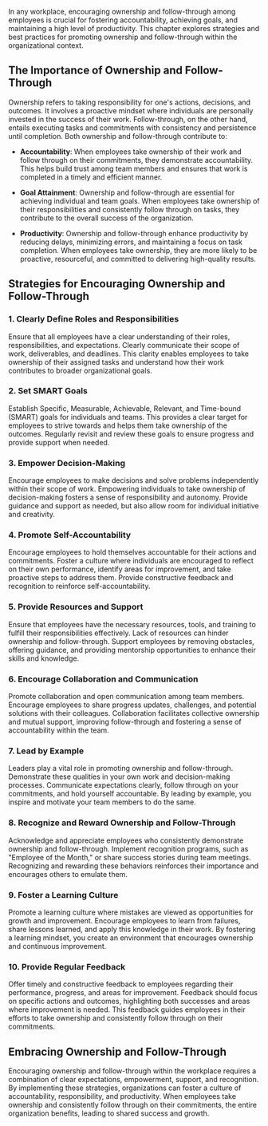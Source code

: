 
In any workplace, encouraging ownership and follow-through among employees is crucial for fostering accountability, achieving goals, and maintaining a high level of productivity. This chapter explores strategies and best practices for promoting ownership and follow-through within the organizational context.

The Importance of Ownership and Follow-Through
----------------------------------------------

Ownership refers to taking responsibility for one's actions, decisions, and outcomes. It involves a proactive mindset where individuals are personally invested in the success of their work. Follow-through, on the other hand, entails executing tasks and commitments with consistency and persistence until completion. Both ownership and follow-through contribute to:

* **Accountability**: When employees take ownership of their work and follow through on their commitments, they demonstrate accountability. This helps build trust among team members and ensures that work is completed in a timely and efficient manner.

* **Goal Attainment**: Ownership and follow-through are essential for achieving individual and team goals. When employees take ownership of their responsibilities and consistently follow through on tasks, they contribute to the overall success of the organization.

* **Productivity**: Ownership and follow-through enhance productivity by reducing delays, minimizing errors, and maintaining a focus on task completion. When employees take ownership, they are more likely to be proactive, resourceful, and committed to delivering high-quality results.

Strategies for Encouraging Ownership and Follow-Through
-------------------------------------------------------

### 1. Clearly Define Roles and Responsibilities

Ensure that all employees have a clear understanding of their roles, responsibilities, and expectations. Clearly communicate their scope of work, deliverables, and deadlines. This clarity enables employees to take ownership of their assigned tasks and understand how their work contributes to broader organizational goals.

### 2. Set SMART Goals

Establish Specific, Measurable, Achievable, Relevant, and Time-bound (SMART) goals for individuals and teams. This provides a clear target for employees to strive towards and helps them take ownership of the outcomes. Regularly revisit and review these goals to ensure progress and provide support when needed.

### 3. Empower Decision-Making

Encourage employees to make decisions and solve problems independently within their scope of work. Empowering individuals to take ownership of decision-making fosters a sense of responsibility and autonomy. Provide guidance and support as needed, but also allow room for individual initiative and creativity.

### 4. Promote Self-Accountability

Encourage employees to hold themselves accountable for their actions and commitments. Foster a culture where individuals are encouraged to reflect on their own performance, identify areas for improvement, and take proactive steps to address them. Provide constructive feedback and recognition to reinforce self-accountability.

### 5. Provide Resources and Support

Ensure that employees have the necessary resources, tools, and training to fulfill their responsibilities effectively. Lack of resources can hinder ownership and follow-through. Support employees by removing obstacles, offering guidance, and providing mentorship opportunities to enhance their skills and knowledge.

### 6. Encourage Collaboration and Communication

Promote collaboration and open communication among team members. Encourage employees to share progress updates, challenges, and potential solutions with their colleagues. Collaboration facilitates collective ownership and mutual support, improving follow-through and fostering a sense of accountability within the team.

### 7. Lead by Example

Leaders play a vital role in promoting ownership and follow-through. Demonstrate these qualities in your own work and decision-making processes. Communicate expectations clearly, follow through on your commitments, and hold yourself accountable. By leading by example, you inspire and motivate your team members to do the same.

### 8. Recognize and Reward Ownership and Follow-Through

Acknowledge and appreciate employees who consistently demonstrate ownership and follow-through. Implement recognition programs, such as "Employee of the Month," or share success stories during team meetings. Recognizing and rewarding these behaviors reinforces their importance and encourages others to emulate them.

### 9. Foster a Learning Culture

Promote a learning culture where mistakes are viewed as opportunities for growth and improvement. Encourage employees to learn from failures, share lessons learned, and apply this knowledge in their work. By fostering a learning mindset, you create an environment that encourages ownership and continuous improvement.

### 10. Provide Regular Feedback

Offer timely and constructive feedback to employees regarding their performance, progress, and areas for improvement. Feedback should focus on specific actions and outcomes, highlighting both successes and areas where improvement is needed. This feedback guides employees in their efforts to take ownership and consistently follow through on their commitments.

Embracing Ownership and Follow-Through
--------------------------------------

Encouraging ownership and follow-through within the workplace requires a combination of clear expectations, empowerment, support, and recognition. By implementing these strategies, organizations can foster a culture of accountability, responsibility, and productivity. When employees take ownership and consistently follow through on their commitments, the entire organization benefits, leading to shared success and growth.
